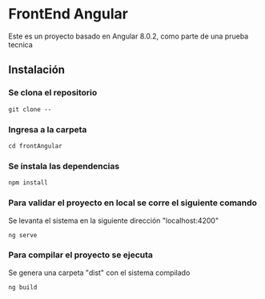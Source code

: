 # FrontEnd Angular

Este es un proyecto basado en Angular 8.0.2, como parte de una prueba tecnica

## Instalación

### Se clona el repositorio

	git clone --
	
### Ingresa a la carpeta

	cd frontAngular
	
### Se instala las dependencias

	npm install
	
### Para validar el proyecto en local se corre el siguiente comando 

Se levanta el sistema en la siguiente dirección "localhost:4200"

	ng serve
	
### Para compilar el proyecto se ejecuta

Se genera una carpeta "dist" con el sistema compilado

	ng build